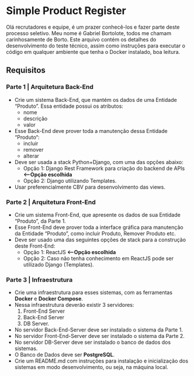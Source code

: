 # Simple Product Register

Olá recrutadores e equipe, é um prazer conhecê-los e fazer parte deste processo seletivo. Meu nome é Gabriel Bortolote, todos me chamam carinhosamente de Borto. Este arquivo contém os detalhes do desenvolvimento do teste técnico, assim como instruções para executar o código em qualquer ambiente que tenha o Docker instalado, boa leitura.

## Requisitos

### Parte 1 | Arquitetura Back-End

- Crie um sistema Back-End, que mantém os dados de uma Entidade “Produto”. Essa entidade possui os atributos:
  - nome
  - descrição
  - valor
- Esse Back-End deve prover toda a manutenção dessa Entidade “Produto“:
  - incluir
  - remover
  - alterar
- Deve ser usada a stack Python+Django, com uma das opções abaixo:
  - Opção 1: Django Rest Framework para criação do backend de APIs **<--Opção escolhida**
  - Opção 2: Django utilizando Templates.
- Usar preferencialmente CBV para desenvolvimento das views.

### Parte 2 | Arquitetura Front-End

- Crie um sistema Front-End, que apresente os dados de sua Entidade “Produto”, da Parte 1.
- Esse Front-End deve prover toda a interface gráfica para manutenção da Entidade “Produto”, como  incluir Produto, Remover Produto etc.
- Deve ser usado uma das seguintes opções de stack para a construção deste Front-End:
  - Opção 1: ReactJS **<--Opção escolhida**
  - Opção 2: Caso não tenha conhecimento em ReactJS pode ser utilizado Django (Templates).

### Parte 3 | Infraestrutura

- Crie uma infraestrutura para esses sistemas, com as ferramentas **Docker** e **Docker Compose**.
- Nessa infraestrutura deverão existir 3 servidores:
  1. Front-End Server
  2. Back-End Server
  3. DB Server.
- No servidor Back-End-Server deve ser instalado o sistema da Parte 1.
- No servidor Front-End-Server deve ser instalado o sistema da Parte 2.
- No servidor DB-Server deve ser instalado o banco de dados dos sistemas.
- O Banco de Dados deve ser **PostgreSQL**.
- Crie um README.md com instruções para instalação e inicialização dos sistemas em modo  desenvolvimento, ou seja, na máquina local.

